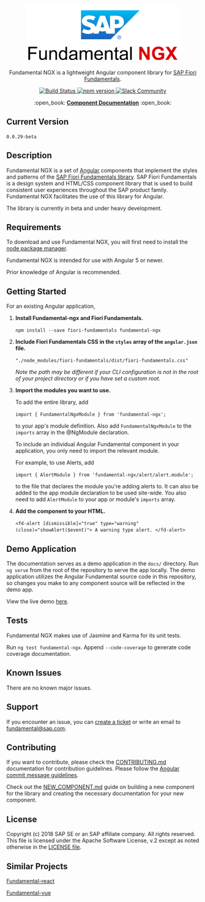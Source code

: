 <p align="center">
      <a href="https://github.com/SAP/fundamental-ngx" target="_blank" rel="noopener noreferrer">
            <img src="./assets/images/readme/temp_logo_sap_2.png" alt="Fundamental NGX logo">
      </a>
</p>

<p align="center">
      Fundamental NGX is a lightweight Angular component library for <a href="https://github.com/SAP/fundamental">SAP Fiori Fundamentals</a>.
</p>

<p align="center">
      <a href="https://travis-ci.org/SAP/fundamental-ngx">
            <img src="https://travis-ci.org/SAP/fundamental-ngx.svg?branch=develop" alt="Build Status">
      </a>
      <a href="https://badge.fury.io/js/fundamental-ngx">
            <img src="https://badge.fury.io/js/fundamental-ngx.svg" alt="npm version">
      </a>
      <a href="https://ui-fundamentals.slack.com">
            <img src="https://img.shields.io/badge/slack-ui--fundamentals-blue.svg?logo=slack" alt="Slack Community">
      </a>
</p>


<p align="center">
:open_book:
<strong><a href="https://sap.github.io/fundamental-ngx/docs/home">Component Documentation</a></strong>
:open_book:
</p>

## Current Version

```
0.0.29-beta
```

## Description

Fundamental NGX is a set of [Angular](https://angular.io/) components that implement the styles and patterns of the [SAP Fiori Fundamentals library](https://sap.github.io/fundamental/). SAP Fiori Fundamentals is a design system and HTML/CSS component library that is used to build consistent user experiences throughout the SAP product family. Fundamental NGX facilitates the use of this library for Angular.

The library is currently in beta and under heavy development.

## Requirements

To download and use Fundamental NGX, you will first need to install the [node package manager](https://www.npmjs.com/get-npm).

Fundamental NGX is intended for use with Angular 5 or newer.

Prior knowledge of Angular is recommended.

## Getting Started

For an existing Angular application,

1. **Install Fundamental-ngx and Fiori Fundamentals.**

      `npm install --save fiori-fundamentals fundamental-ngx`

2. **Include Fiori Fundamentals CSS in the `styles` array of the `angular.json` file.**

      `"./node_modules/fiori-fundamentals/dist/fiori-fundamentals.css"`

      *Note the path may be different if your CLI configuration is not in the root of your project directory or if you have set a custom root.*

3. **Import the modules you want to use.**

      To add the entire library, add

      `import { FundamentalNgxModule } from 'fundamental-ngx';`

      to your app's module definition. Also add `FundamentalNgxModule` to the `imports` array in the @NgModule declaration.

      To include an individual Angular Fundamental component in your application, you only need to import the relevant module. 
  
      For example, to use Alerts, add 

      `import { AlertModule } from 'fundamental-ngx/alert/alert.module';`

      to the file that declares the module you're adding alerts to. It can also be added to the app module declaration to be used site-wide. You also need to add `AlertModule` to your app or module's `imports` array.

4. **Add the component to your HTML.**

      `<fd-alert [dismissible]="true" type="warning" (close)="showAlert($event)"> A warning type alert. </fd-alert>`

## Demo Application

The documentation serves as a demo application in the `docs/` directory. Run `ng serve` from the root of the repository to serve the app locally. The demo application utilizes the Angular Fundamental source code in this repository, so changes you make to any component source will be reflected in the demo app.

View the live demo [here](https://github.com/SAP/fundamental-ngx/tree/develop/docs).

## Tests

Fundamental NGX makes use of Jasmine and Karma for its unit tests. 

Run `ng test fundamental-ngx`. Append `--code-coverage` to generate code coverage documentation.

## Known Issues

There are no known major issues. 

## Support

If you encounter an issue, you can [create a ticket](https://github.com/SAP/fundamental-ngx/issues) or write an email to fundamental@sap.com.

## Contributing

If you want to contribute, please check the [CONTRIBUTING.md](./CONTRIBUTING.md) documentation for contribution guidelines. Please follow the [Angular commit message guidelines](https://github.com/angular/angular/blob/master/CONTRIBUTING.md#commit).

Check out the [NEW_COMPONENT.md](./NEW_COMPONENT.md) guide on building a new component for the library and creating the necessary documentation for your new component.

## License

Copyright (c) 2018 SAP SE or an SAP affiliate company. All rights reserved.
This file is licensed under the Apache Software License, v.2 except as noted otherwise in the [LICENSE file](https://github.com/SAP/fundamental-ngx/blob/master/LICENSE.txt).

## Similar Projects

[Fundamental-react](https://github.com/SAP/fundamental-react)

[Fundamental-vue](https://github.com/SAP/fundamental-vue)
